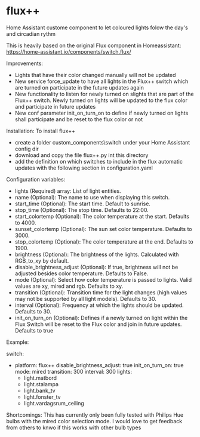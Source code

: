 # flux++
Home Assistant custome component to let coloured lights folow the day's and circadian rythm

This is heavily based on the original Flux component in Homeassistant: https://home-assistant.io/components/switch.flux/

Improvements:
  - Lights that have their color changed manually will not be updated
  - New service force_update to have all lights in the Flux++ switch 
    which are turned on participate in the future updates again
  - New functionality to listen for newly turned on slights that are 
    part of the Flux++ switch. Newly turned on lights will be updated
    to the flux color and participate in future updates
  - New conf parameter init_on_turn_on to define if newly turned on
    lights shall participate and be reset to the flux color or not

Installation:
  To install flux++
   - create a folder custom_components\switch under your Home Assistant config dir
   - download and copy the file flux++.py int this directory
   - add the definition on which switches to include in the flux automatic updates with the following section in configuration.yaml
   
Configuration variables:

- lights (Required) array: List of light entities.
- name (Optional): The name to use when displaying this switch.
- start_time (Optional): The start time. Default to sunrise.
- stop_time (Optional): The stop time. Defaults to 22:00.
- start_colortemp (Optional): The color temperature at the start. Defaults to 4000.
- sunset_colortemp (Optional): The sun set color temperature. Defaults to 3000.
- stop_colortemp (Optional): The color temperature at the end. Defaults to 1900.
- brightness (Optional): The brightness of the lights. Calculated with RGB_to_xy by default.
- disable_brightness_adjust (Optional): If true, brightness will not be adjusted besides color temperature. Defaults to False.
- mode (Optional): Select how color temperature is passed to lights. Valid values are xy, mired and rgb. Defaults to xy.
- transition (Optional): Transition time for the light changes (high values may not be supported by all light models). Defaults to 30.
- interval (Optional): Frequency at which the lights should be updated. Defaults to 30.
- init_on_turn_on (Optional): Defines if a newly turned on light within the Flux Switch will be reset to the Flux color and join in future updates. Defaults to true

Example:

switch:
  - platform: flux++
    disable_brightness_adjust: true
    init_on_turn_on: true
    mode: mired
    transition: 300
    interval: 300
    lights:
      - light.matbord
      - light.stalampa
      - light.bank_tv
      - light.fonster_tv
      - light.vardagsrum_ceiling
      
Shortcomings: 
This has currently only been fully tested with Philips Hue bulbs with the mired color selection mode.
I would love to get feedback from others to knwo if this works with other bulb types
